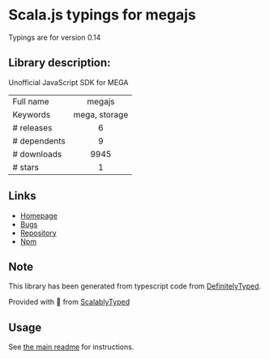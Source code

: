 
# Scala.js typings for megajs

Typings are for version 0.14

## Library description:
Unofficial JavaScript SDK for MEGA

|                    |                 |
| ------------------ | :-------------: |
| Full name          | megajs |
| Keywords           | mega, storage |
| # releases         | 6 |
| # dependents       | 9 |
| # downloads        | 9945 |
| # stars            | 1 |

## Links
- [Homepage](https://github.com/qgustavor/mega#readme)
- [Bugs](https://github.com/qgustavor/mega/issues)
- [Repository](https://github.com/qgustavor/mega)
- [Npm](https://www.npmjs.com/package/megajs)
    


## Note
This library has been generated from typescript code from [DefinitelyTyped](https://definitelytyped.org).

Provided with :purple_heart: from [ScalablyTyped](https://github.com/oyvindberg/ScalablyTyped)

## Usage
See [the main readme](../../readme.md) for instructions.


